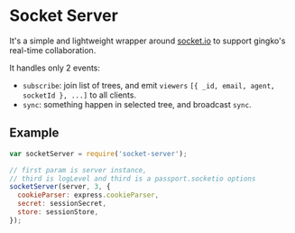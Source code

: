 # Socket Server

  It's a simple and lightweight wrapper around [socket.io](http://socket.io)
  to support gingko's real-time collaboration.

  It handles only 2 events:

  * `subscribe`: join list of trees, and emit `viewers` `[{ _id, email, agent, socketId }, ...]` to all clients.
  * `sync`: something happen in selected tree, and broadcast `sync`.

## Example

```js
var socketServer = require('socket-server');

// first param is server instance,
// third is logLevel and third is a passport.socketio options
socketServer(server, 3, {
  cookieParser: express.cookieParser,
  secret: sessionSecret,
  store: sessionStore,
});
```
